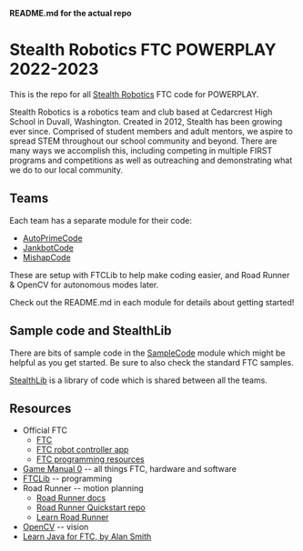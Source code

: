 **README.md for the actual repo**

# Stealth Robotics FTC POWERPLAY 2022-2023

This is the repo for all [Stealth Robotics](https://stealthrobotics.org/) FTC code for POWERPLAY.

Stealth Robotics is a robotics team and club based at Cedarcrest High School in Duvall, Washington.
Created in 2012, Stealth has been growing ever since. Comprised of student members and adult
mentors, we aspire to spread STEM throughout our school community and beyond. There are many ways we
accomplish this, including competing in multiple FIRST programs and competitions as well as
outreaching and demonstrating what we do to our local community.

## Teams

Each team has a separate module for their code:

* [AutoPrimeCode](AutoPrimeCode/src/main/java/org/firstinspires/ftc/teamcode)
* [JankbotCode](JankbotCode/src/main/java/org/firstinspires/ftc/teamcode)
* [MishapCode](MishapCode/src/main/java/org/firstinspires/ftc/teamcode)

These are setup with FTCLib to help make coding easier, and Road Runner & OpenCV for autonomous
modes later.

Check out the README.md in each module for details about getting started!

## Sample code and StealthLib

There are bits of sample code in
the [SampleCode](SampleCode/src/main/java/org/firstinspires/ftc/teamcode) module which might be
helpful as you get started. Be sure to also check the standard FTC samples.

[StealthLib](StealthLib/src/main/java/org/stealthrobotics/library) is a library of code which is
shared between all the teams.

## Resources

- Official FTC
    - [FTC](https://www.firstinspires.org/robotics/ftc/)
    - [FTC robot controller app](https://github.com/FIRST-Tech-Challenge/FtcRobotController)
    - [FTC programming resources](https://www.firstinspires.org/resource-library/ftc/technology-information-and-resources)
- [Game Manual 0](https://gm0.org) -- all things FTC, hardware and software
- [FTCLib](https://ftclib.gitbook.io/ftclib) -- programming
- Road Runner -- motion planning
    - [Road Runner docs](https://acme-robotics.gitbook.io/road-runner/)
    - [Road Runner Quickstart repo](https://github.com/acmerobotics/road-runner-quickstart)
    - [Learn Road Runner](https://learnroadrunner.com/)
- [OpenCV](https://github.com/OpenFTC/EasyOpenCV) -- vision
- [Learn Java for FTC, by Alan Smith](https://github.com/alan412/LearnJavaForFTC)
